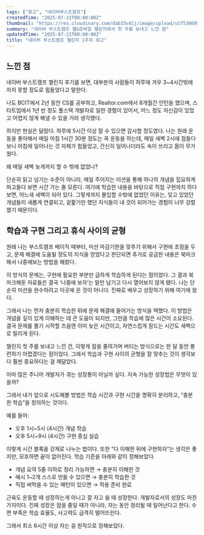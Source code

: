 ```yaml
---
tags: ["회고", "네이버부스트캠프"]
createdTime: "2025-07-21T00:00:00Z"
thumbnail: "https://res.cloudinary.com/dab33vdij/image/upload/v1753069542/%E1%84%82%E1%85%A6%E1%84%8B%E1%85%B5%E1%84%87%E1%85%A5%E1%84%87%E1%85%AE%E1%84%89%E1%85%B3%E1%84%90%E1%85%B3%E1%84%8F%E1%85%A2%E1%86%B7%E1%84%91%E1%85%B3-001_bhoayw.png"
summary: "네이버 부스트캠프 웹&모바일 챌린지에서 첫 주를 보내고 느낀 점"
updatedTime: "2025-07-21T00:00:00Z"
title: "네이버 부스트캠프 챌린지 1주차 회고"
---
```


## 느낀 점

네이버 부스트캠프 챌린지 후기를 보면, 대부분의 사람들이 하루에 겨우 3~4시간밖에 자지 못할 정도로 힘들었다고 말한다.

나도 BCIT에서 2년 동안 CS를 공부하고, Realtor.com에서 8개월간 인턴을 했으며, 스타트업에서 1년 반 정도 풀스택 개발자로 일한 경험이 있어서, 어느 정도 자신감이 있었고 어렵지 않게 해낼 수 있을 거라 생각했다.

하지만 현실은 달랐다. 하루에 5시간 이상 잘 수 있으면 감사할 정도였다. 나는 원래 운동을 좋아해서 매일 아침 1시간 30분 정도는 꼭 운동을 하는데, 매일 새벽 2시에 잠들다 보니 아침에 일어나는 것 자체가 힘들었고, 간신히 일어나더라도 속이 쓰리고 몸이 무거웠다.

왜 매일 새벽 늦게까지 할 수 밖에 없었나?

단순히 읽고 넘기는 수준이 아니라, 매일 주어지는 미션을 통해 하나의 개념을 집요하게 파고들다 보면 시간 가는 줄 모른다. 여기에 학습한 내용을 바탕으로 직접 구현까지 하다 보면, 어느새 새벽이 되어 있다. 그렇게까지 몰입할 수밖에 없었던 이유는, 잊고 있었던 개념들이 새롭게 연결되고, 겉핥기만 했던 지식들이 내 것이 되어가는 경험이 너무 강렬했기 때문이다.

## 학습과 구현 그리고 휴식 사이의 균형

원래 나는 부스트캠프 베이직 때부터, 미션 마감기한을 맞추기 위해서 구현에 초점을 두고, 문제 해결에 도움될 정도의 지식을 얻었다고 판단되면 추가로 궁금한 내용은 북마크해서 나중에보는 방법을 해왔다.

이 방식의 문제는, 구현에 필요한 부분만 급하게 학습하게 된다는 점이었다. 그 결과 북마크해둔 자료들은 결국 ‘나중에 보자’는 말만 남기고 다시 열어보지 않게 됐다. 나는 단순히 미션을 완수하려고 이곳에 온 것이 아니다. 진짜로 배우고 성장하기 위해 여기에 왔다.

그래서 나는 먼저 충분히 학습한 뒤에 문제 해결에 들어가는 방식을 택했다. 이 방법은 개념을 깊이 있게 이해하는 데 큰 도움이 되지만, 그만큼 학습에 많은 시간이 소요된다. 결국 문제를 풀기 시작할 즈음엔 이미 늦은 시간이고, 자연스럽게 잠드는 시간도 새벽으로 밀리게 된다.

챌린지 첫 주를 보내고 느낀 건, 이렇게 잠을 줄여가며 버티는 방식으로는 한 달 동안 롱런하기 어렵겠다는 점이었다. 그래서 학습과 구현 사이의 균형을 잘 맞추는 것이 생각보다 훨씬 중요하다는 걸 깨달았다.

아마 많은 주니어 개발자가 겪는 성장통이 아닐까 싶다. 지속 가능한 성장법은 무엇이 있을까?

그래서 내가 앞으로 시도해볼 방법은 학습 시간과 구현 시간을 명확히 분리하고, “충분한 학습”을 정의하는 것이다.

예를 들어:

- 오후 1시~5시 (4시간) 개념 학습
- 오후 5시~9시 (4시간) 구현 중심 실습

이렇게 시간 블록을 강제로 나누는 법이다. 또한 “다 이해한 뒤에 구현하자”는 생각은 좋지만, 모호하면 끝이 없어진다. 학습 기준을 아래와 같이 정해보았다.

- 개념 요약 5줄 이하로 정리 가능하면 → 충분히 이해한 것
- 예시 1~2개 스스로 만들 수 있으면 → 충분히 학습한 것
- 직접 써먹을 수 있는 패턴이 있으면 → 적용 준비 완료

근육도 운동할 때 성장하는게 아니고 잘 자고 쉴 때 성장한다. 개발자로서의 성장도 마찬가지이다. 진짜 성장은 잠을 줄일 때가 아니라, 자는 동안 정리될 때 일어난다고 한다. 수면 부족은 학습 효율도, 사고력도 급격히 떨어뜨린다.

그래서 최소 6시간 이상 자는 걸 원칙으로 정해보았다.
